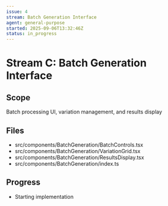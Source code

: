 ```yaml
---
issue: 4
stream: Batch Generation Interface
agent: general-purpose
started: 2025-09-06T13:32:46Z
status: in_progress
---
```


# Stream C: Batch Generation Interface

## Scope
Batch processing UI, variation management, and results display

## Files
- src/components/BatchGeneration/BatchControls.tsx
- src/components/BatchGeneration/VariationGrid.tsx
- src/components/BatchGeneration/ResultsDisplay.tsx
- src/components/BatchGeneration/index.ts

## Progress
- Starting implementation